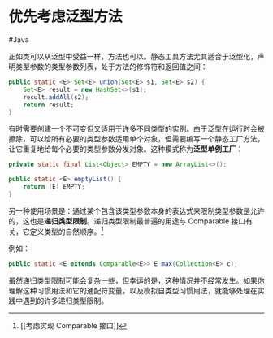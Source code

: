 # 优先考虑泛型方法
#Java 

正如类可以从泛型中受益一样，方法也可以。静态工具方法尤其适合于泛型化，声明类型参数的类型参数列表，处于方法的修饰符和返回值之间：

```java
public static <E> Set<E> union(Set<E> s1, Set<E> s2) {
	Set<E> result = new HashSet<>(s1);
	result.addAll(s2);
	return result;
}
```

有时需要创建一个不可变但又适用于许多不同类型的实例。由于泛型在运行时会被擦除，可以给所有必要的类型参数适用单个对象，但需要编写一个静态工厂方法，让它重复地给每个必要的类型参数分发对象。这种模式称为**泛型单例工厂**：

```java
private static final List<Object> EMPTY = new ArrayList<>();

public static <E> emptyList() {
	return (E) EMPTY;
}
```

另一种使用场景是：通过某个包含该类型参数本身的表达式来限制类型参数是允许的，这也是**递归类型限制**。递归类型限制最普遍的用途与 Comparable 接口有关，它定义类型的自然顺序。[^1]

[^1]: [[考虑实现 Comparable 接口]]

例如：

```java
public static <E extends Comparable<E>> E max(Collection<E> c);
```

虽然递归类型限制可能会复杂一些，但幸运的是，这种情况并不经常发生。如果你理解这种习惯用法和它的通配符变量，以及模拟自类型习惯用法，就能够处理在实践中遇到的许多递归类型限制。